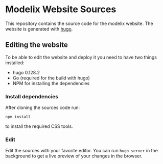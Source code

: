 # Modelix Website Sources

This repository contains the source code for the modelix website. The website is generated with [hugo](https://gohugo.io).

## Editing the website

To be able to edit the website and deploy it you need to have two things installed:

 - hugo 0.128.2
 - Go (required for the build with hugo)
 - NPM for installing the dependencies

### Install dependencies

After cloning the sources code run:

```
npm install
```

to install the required CSS tools.

### Edit

Edit the sources with your favorite editor. You can run `hugo server` in the background to get a live preview of your changes in the browser.
